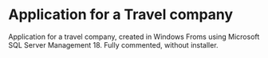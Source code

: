 # Application for a Travel company
Application for a travel company, created in Windows Froms using Microsoft SQL Server Management 18. Fully commented, without installer.
